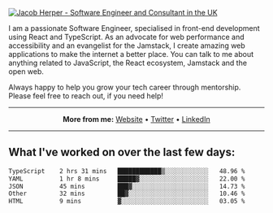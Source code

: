 [![Jacob Herper - Software Engineer and Consultant in the UK](https://res.cloudinary.com/jacobherper/image/upload/v1641506277/gh-image.png)](https://jacobherper.com/)

I am a passionate Software Engineer, specialised in front-end development using React and TypeScript. As an advocate for web performance and accessibility and an evangelist for the Jamstack, I create amazing web applications to make the internet a better place. You can talk to me about anything related to JavaScript, the React ecosystem, Jamstack and the open web.

Always happy to help you grow your tech career through mentorship. Please feel free to reach out, if you need help!

---

<p align="center">
  <strong>More from me:</strong> 
  <a href="https://jacobherper.com/">Website</a> •
  <a href="https://twitter.com/intent/follow?screen_name=jakeherp&tw_p=followbutton">Twitter</a> •
  <a href="https://www.linkedin.com/in/jacobherper/">LinkedIn</a>
</p>

---

## What I've worked on over the last few days:

<!--START_SECTION:waka-->

```txt
TypeScript    2 hrs 31 mins   ████████████▒░░░░░░░░░░░░   48.96 %
YAML          1 hr 8 mins     █████▓░░░░░░░░░░░░░░░░░░░   22.00 %
JSON          45 mins         ███▓░░░░░░░░░░░░░░░░░░░░░   14.73 %
Other         32 mins         ██▓░░░░░░░░░░░░░░░░░░░░░░   10.46 %
HTML          9 mins          ▓░░░░░░░░░░░░░░░░░░░░░░░░   03.05 %
```

<!--END_SECTION:waka-->
